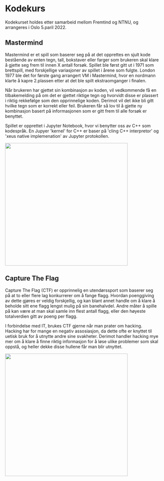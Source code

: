 # Kodekurs
Kodekurset holdes etter samarbeid mellom Fremtind og NTNU, og arrangeres i Oslo 5.paril 2022. 


## Mastermind
Mastermind er et spill som baserer seg på at det opprettes en sjult kode bestående av enten tegn, tall, bokstaver eller farger som brukeren skal klare å gjette seg frem til innen X antall forsøk. Spillet ble først gitt ut i 1971 som brettspill, med forskjellige variasjoner av spillet i årene som fulgte. London 1977 ble det for første gang arrangert VM i Mastermind, hvor en nordmann klarte å kapre 2.plassen etter at det ble spilt ekstraomganger i finalen. 

Når brukeren har gjettet sin kombinasjon av koden, vil vedkommende få en tilbakemelding på om det er gjettet riktige tegn og hvorvidt disse er plassert i riktig rekkefølge som den opprinnelige koden. Derimot vil det ikke bli gitt hvilke tegn som er korrekt eller feil. Brukeren får så lov til å gjette ny kombinasjon basert på informasjonen som er gitt frem til alle forsøk er benyttet. 

Spillet er opprettet i Jupyter Notebook, hvor vi benytter oss av C++ som kodespråk. En Jupyer 'kernel' for C++ er baser på 'cling C++ interpretor' og 'xeus native implemenation' av Jupyter protokollen.

<img src="https://www.lekolar.no/globalassets/inriver/resources/16907_075092.jpg" width="400">


## Capture The Flag
Capture The Flag (CTF) er opprinnelig en utendørssport som baserer seg på at to eller flere lag konkurrerer om å fange flagg. Hvordan poenggiving av dette gjøres er veldig forskjellig, og kan blant annet handle om å klare å beholde sitt ene flagg lengst mulig på sin banehalvdel. Andre måter å spille på kan være at man skal samle inn flest antall flagg, eller den høyeste totalverdien gitt av poeng per flagg. 

I forbindelse med IT, brukes CTF gjerne når man prater om hacking. Hacking har for mange en negativ assosiasjon, da dette ofte er knyttet til uetisk bruk for å utnytte andre sine svakheter. Derimot handler hacking mye mer om å klare å finne riktig informasjon for å løse ulike problemer som skal oppstå, og heller dekke disse hullene får man blir utnyttet. 

<img src="https://northview.org/wp-content/uploads/2020/06/Capture-the-Flag.png" width="400">
